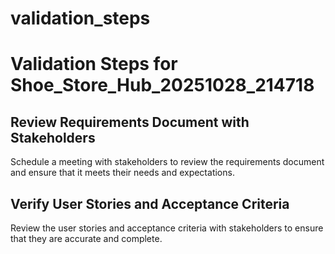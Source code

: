 # validation_steps

# Validation Steps for Shoe_Store_Hub_20251028_214718
## Review Requirements Document with Stakeholders
Schedule a meeting with stakeholders to review the requirements document and ensure that it meets their needs and expectations.

## Verify User Stories and Acceptance Criteria
Review the user stories and acceptance criteria with stakeholders to ensure that they are accurate and complete.